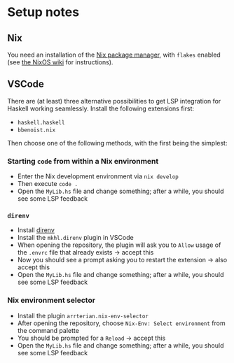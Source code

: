 # Setup notes

## Nix

You need an installation of the [Nix package
manager](https://nixos.org/download.html#download-nix), with `flakes`
enabled (see [the NixOS wiki](https://nixos.wiki/wiki/Flakes) for
instructions).

## VSCode

There are (at least) three alternative possibilities to get LSP
integration for Haskell working seamlessly.  Install the following
extensions first:

- `haskell.haskell`
- `bbenoist.nix`

Then choose one of the following methods, with the first being the
simplest:

### Starting `code` from within a Nix environment

- Enter the Nix development environment via `nix develop`
- Then execute `code .`
- Open the `MyLib.hs` file and change something; after a while, you
  should see some LSP feedback

### `direnv`

- Install [direnv](https://direnv.net/)
- Install the `mkhl.direnv` plugin in VSCode
- When opening the repository, the plugin will ask you to `Allow`
  usage of the `.envrc` file that already exists -> accept this
- Now you should see a prompt asking you to restart the extension ->
  also accept this
- Open the `MyLib.hs` file and change something; after a while, you
  should see some LSP feedback
  
### Nix environment selector

- Install the plugin `arrterian.nix-env-selector`
- After opening the repository, choose `Nix-Env: Select environment`
  from the command palette
- You should be prompted for a `Reload` -> accept this
- Open the `MyLib.hs` file and change something; after a while, you
  should see some LSP feedback
